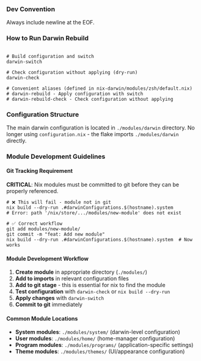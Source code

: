 ### Dev Convention
Always include newline at the EOF.

### How to Run Darwin Rebuild
```shell

# Build configuration and switch
darwin-switch

# Check configuration without applying (dry-run)
darwin-check

# Convenient aliases (defined in nix-darwin/modules/zsh/default.nix)
# darwin-rebuild - Apply configuration with switch
# darwin-rebuild-check - Check configuration without applying
```

### Configuration Structure
The main darwin configuration is located in `./modules/darwin` directory.
No longer using `configuration.nix` - the flake imports `./modules/darwin` directly.

### Module Development Guidelines

#### Git Tracking Requirement
**CRITICAL**: Nix modules must be committed to git before they can be properly referenced.

```shell
# ❌ This will fail - module not in git
nix build --dry-run .#darwinConfigurations.$(hostname).system
# Error: path '/nix/store/.../modules/new-module' does not exist

# ✅ Correct workflow
git add modules/new-module/
git commit -m "feat: Add new module"
nix build --dry-run .#darwinConfigurations.$(hostname).system  # Now works
```

#### Module Development Workflow
1. **Create module** in appropriate directory (`./modules/`)
2. **Add to imports** in relevant configuration files
3. **Add to git stage** - this is essential for nix to find the module
4. **Test configuration** with `darwin-check` or `nix build --dry-run`
5. **Apply changes** with `darwin-switch`
6. **Commit to git** immediately 

#### Common Module Locations
- **System modules**: `./modules/system/` (darwin-level configuration)
- **User modules**: `./modules/home/` (home-manager configuration)  
- **Program modules**: `./modules/programs/` (application-specific settings)
- **Theme modules**: `./modules/themes/` (UI/appearance configuration)
